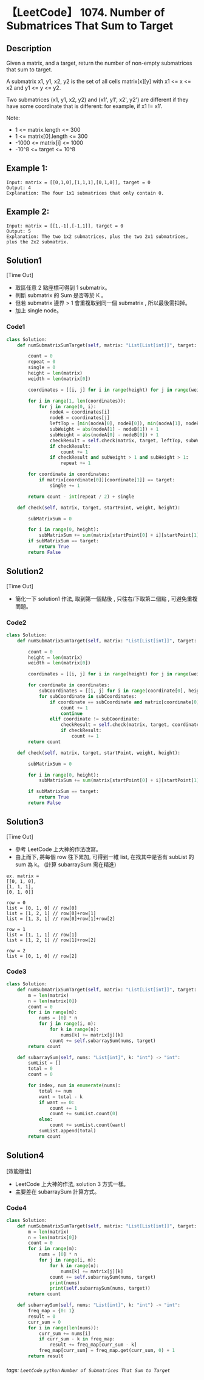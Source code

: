 # 【LeetCode】 1074. Number of Submatrices That Sum to Target

## Description
Given a matrix, and a target, return the number of non-empty submatrices that sum to target.

A submatrix x1, y1, x2, y2 is the set of all cells matrix[x][y] with x1 <= x <= x2 and y1 <= y <= y2.

Two submatrices (x1, y1, x2, y2) and (x1', y1', x2', y2') are different if they have some coordinate that is different: for example, if x1 != x1'.

Note:
+ 1 <= matrix.length <= 300
+ 1 <= matrix[0].length <= 300
+ -1000 <= matrix[i] <= 1000
+ -10^8 <= target <= 10^8

## Example 1:
```
Input: matrix = [[0,1,0],[1,1,1],[0,1,0]], target = 0
Output: 4
Explanation: The four 1x1 submatrices that only contain 0.
```

## Example 2:
```
Input: matrix = [[1,-1],[-1,1]], target = 0
Output: 5
Explanation: The two 1x2 submatrices, plus the two 2x1 submatrices, plus the 2x2 submatrix.
```

## Solution1
[Time Out]
* 取區任意 2 點座標可得到 1 submatrix。
* 判斷 submatrix 的 Sum 是否等於 K 。
* 但若 submatrix 邊界 > 1 會重複取到同一個 submatrix , 所以最後需扣掉。
* 加上 single node。

### Code1
```python
class Solution:
    def numSubmatrixSumTarget(self, matrix: "List[List[int]]", target: "int") -> "int":

        count = 0
        repeat = 0
        single = 0
        height = len(matrix)
        weidth = len(matrix[0])

        coordinates = [[i, j] for i in range(height) for j in range(weidth)]

        for i in range(1, len(coordinates)):
            for j in range(0, i):
                nodeA = coordinates[i]
                nodeB = coordinates[j]
                leftTop = [min(nodeA[0], nodeB[0]), min(nodeA[1], nodeB[1])]
                subWeight = abs(nodeA[1] - nodeB[1]) + 1
                subHeight = abs(nodeA[0] - nodeB[0]) + 1
                checkResult = self.check(matrix, target, leftTop, subWeight, subHeight)
                if checkResult:
                    count += 1
                if checkResult and subWeight > 1 and subHeight > 1:
                    repeat += 1

        for coordinate in coordinates:
            if matrix[coordinate[0]][coordinate[1]] == target:
                single += 1

        return count - int(repeat / 2) + single

    def check(self, matrix, target, startPoint, weight, height):

        subMatrixSum = 0

        for i in range(0, height):
            subMatrixSum += sum(matrix[startPoint[0] + i][startPoint[1]:startPoint[1] + weight])
        if subMatrixSum == target:
            return True
        return False
```
## Solution2
[Time Out]
* 簡化一下 solution1 作法, 取到第一個點後 , 只往右/下取第二個點 , 可避免重複問題。

### Code2
```python
class Solution:
    def numSubmatrixSumTarget(self, matrix: "List[List[int]]", target: "int") -> "int":

        count = 0
        height = len(matrix)
        weidth = len(matrix[0])

        coordinates = [[i, j] for i in range(height) for j in range(weidth)]

        for coordinate in coordinates:
            subCoordinates = [[i, j] for i in range(coordinate[0], height) for j in range(coordinate[1], weidth)]
            for subCoordinate in subCoordinates:
                if coordinate == subCoordinate and matrix[coordinate[0]][coordinate[1]] == target:
                    count += 1
                    continue
                elif coordinate != subCoordinate:
                    checkResult = self.check(matrix, target, coordinate, subCoordinate[1]-coordinate[1]+1, subCoordinate[0]-coordinate[0]+1)
                    if checkResult:
                        count += 1
        return count

    def check(self, matrix, target, startPoint, weight, height):

        subMatrixSum = 0

        for i in range(0, height):
            subMatrixSum += sum(matrix[startPoint[0] + i][startPoint[1]:startPoint[1] + weight])

        if subMatrixSum == target:
            return True
        return False
```
## Solution3
[Time Out]
* 參考 LeetCode 上大神的作法改寫。
* 由上而下, 將每個 row 往下累加, 可得到一維 list, 在找其中是否有 subList 的 sum 為 k。
(計算 subarraySum 需在精進)
```
ex. matrix = 
[[0, 1, 0], 
[1, 1, 1], 
[0, 1, 0]]

row = 0
list = [0, 1, 0] // row[0] 
list = [1, 2, 1] // row[0]+row[1]
list = [1, 3, 1] // row[0]+row[1]+row[2]

row = 1
list = [1, 1, 1] // row[1]
list = [1, 2, 1] // row[1]+row[2]

row = 2
list = [0, 1, 0] // row[2]
```

### Code3
```python
class Solution:
    def numSubmatrixSumTarget(self, matrix: "List[List[int]]", target: "int") -> "int":
        m = len(matrix)
        n = len(matrix[0])
        count = 0
        for i in range(m):
            nums = [0] * n
            for j in range(i, m):
                for k in range(n):
                    nums[k] += matrix[j][k]
                count += self.subarraySum(nums, target)
        return count

    def subarraySum(self, nums: "List[int]", k: "int") -> "int":
        sumList = []
        total = 0
        count = 0

        for index, num in enumerate(nums):
            total += num
            want = total - k
            if want == 0:
                count += 1
                count += sumList.count(0)
            else:
                count += sumList.count(want)
            sumList.append(total)
        return count
```
## Solution4
[效能極佳]
* LeetCode 上大神的作法, solution 3 方式一樣。
* 主要差在 subarraySum 計算方式。

### Code4
```python
class Solution:
    def numSubmatrixSumTarget(self, matrix: "List[List[int]]", target: "int") -> "int":
        m = len(matrix)
        n = len(matrix[0])
        count = 0
        for i in range(m):
            nums = [0] * n
            for j in range(i, m):
                for k in range(n):
                    nums[k] += matrix[j][k]
                count += self.subarraySum(nums, target)
                print(nums)
                print(self.subarraySum(nums, target))
        return count

    def subarraySum(self, nums: "List[int]", k: "int") -> "int":
        freq_map = {0: 1}
        result = 0
        curr_sum = 0
        for i in range(len(nums)):
            curr_sum += nums[i]
            if curr_sum - k in freq_map:
                result += freq_map[curr_sum - k]
            freq_map[curr_sum] = freq_map.get(curr_sum, 0) + 1
        return result
```

###### tags: `LeetCode` `python` `Number of Submatrices That Sum to Target` 